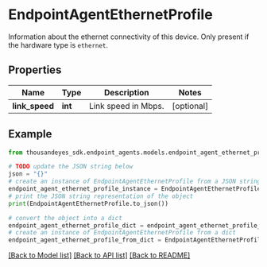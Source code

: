 # EndpointAgentEthernetProfile

Information about the ethernet connectivity of this device. Only present if the hardware type is `ethernet`. 

## Properties

Name | Type | Description | Notes
------------ | ------------- | ------------- | -------------
**link_speed** | **int** | Link speed in Mbps. | [optional] 

## Example

```python
from thousandeyes_sdk.endpoint_agents.models.endpoint_agent_ethernet_profile import EndpointAgentEthernetProfile

# TODO update the JSON string below
json = "{}"
# create an instance of EndpointAgentEthernetProfile from a JSON string
endpoint_agent_ethernet_profile_instance = EndpointAgentEthernetProfile.from_json(json)
# print the JSON string representation of the object
print(EndpointAgentEthernetProfile.to_json())

# convert the object into a dict
endpoint_agent_ethernet_profile_dict = endpoint_agent_ethernet_profile_instance.to_dict()
# create an instance of EndpointAgentEthernetProfile from a dict
endpoint_agent_ethernet_profile_from_dict = EndpointAgentEthernetProfile.from_dict(endpoint_agent_ethernet_profile_dict)
```
[[Back to Model list]](../README.md#documentation-for-models) [[Back to API list]](../README.md#documentation-for-api-endpoints) [[Back to README]](../README.md)


